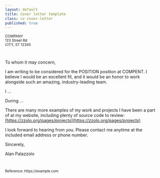 ```yaml
---
layout: default
title: Cover letter template
class: cv cover-letter
published: true
---
```


<div>
<small>
COMPANY<br>
123 Street Rd<br>
CITY, ST 12345<br><br><br>
</small>
</div>

To whom it may concern,

I am writing to be considered for the POSITION position at COMPENT. I believe I would be an excellent fit, and it would be an honor to work alongside such an amazing, industry-leading team.

I ...

During ...

There are many more examples of my work and projects I have been a part of at my website, including plenty of source code to review: [https://zzolo.org/pages/projects](https://zzolo.org/pages/projects)

I look forward to hearing from you. Please contact me anytime at the included email address or phone number.

Sincerely,

Alan Palazzolo

<div>
<small><br><br>
Reference: https://example.com
</small>
</div>
